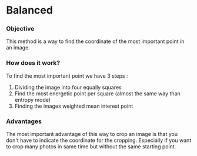 # Balanced

### Objective

This method is a way to find the coordinate of the most important point in an image.

### How does it work?

To find the most important point we have 3 steps : 
1. Dividing the image into four equally squares
2. Find the most energetic point per square (almost the same way than entropy mode)
3. Finding the images weighted mean interest point

### Advantages

The most important advantage of this way to crop an image is that you don't have to indicate the coordinate for the
cropping. Especially if you want to crop many photos in same time but without the same starting point.